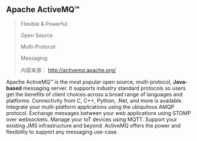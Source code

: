 ## Apache ActiveMQ™ 

> Flexible & Powerful
>
> Open Source
>
> Multi-Protocol
>
> Messaging
>
> 内容来源： http://activemq.apache.org/

Apache ActiveMQ™ is the most popular open source, multi-protocol, **Java-based** messaging server. It supports industry standard protocols so users get the benefits of client choices across a broad range of languages and platforms. Connectivity from C, C++, Python, .Net, and more is available. Integrate your multi-platform applications using the ubiquitous AMQP protocol. Exchange messages between your web applications using STOMP over websockets. Manage your IoT devices using MQTT. Support your existing JMS infrastructure and beyond. ActiveMQ offers the power and flexibility to support any messaging use-case.

